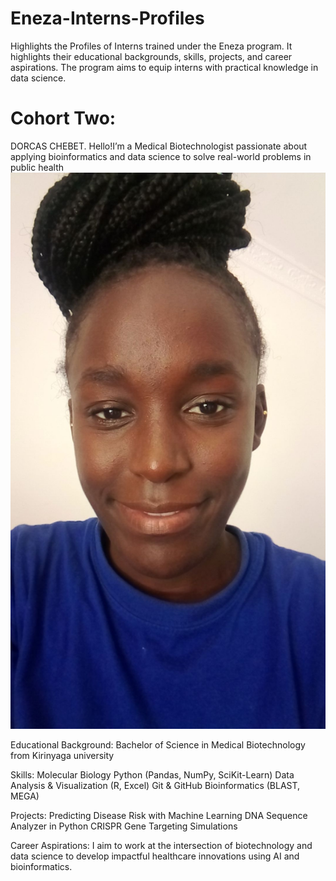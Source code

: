 # Eneza-Interns-Profiles
Highlights the Profiles of Interns trained under the Eneza program. It highlights their educational backgrounds, skills, projects, and career aspirations. The program aims to equip interns with practical knowledge in data science.

# Cohort Two:
DORCAS CHEBET.
Hello!I’m a Medical Biotechnologist passionate about applying bioinformatics and data science to solve real-world problems in public health
![DORCAS](images/Dorcas-photo.jpg)

Educational Background:
Bachelor of Science in Medical Biotechnology from Kirinyaga university

Skills:
Molecular Biology
Python (Pandas, NumPy, SciKit-Learn)
Data Analysis & Visualization (R, Excel)
Git & GitHub
Bioinformatics (BLAST, MEGA)

Projects:
Predicting Disease Risk with Machine Learning
DNA Sequence Analyzer in Python
CRISPR Gene Targeting Simulations

Career Aspirations:
I aim to work at the intersection of biotechnology and data science to develop impactful healthcare innovations using AI and bioinformatics.


